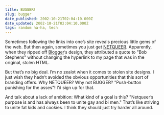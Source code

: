 ```yaml
---
title: BUGGER!
slug: bugger
date_published: 2002-10-21T02:04:10.000Z
date_updated: 2002-10-21T02:04:10.000Z
tags: random ha-ha, tech
---
```


Sometimes following the links into one’s site reveals precious little gems of the web. But then again, sometimes you just get [NETQUEER](http://www.netqueer.com/). Apparently, when they ripped off [Blogger](http://www.blogger.com)‘s design, they attributed a quote to "Bob Stephens" without changing the hyperlink to my page that was in the original, stolen HTML.

But that’s no big deal. I’m no zealot when it comes to stolen site designs. I just wish they hadn’t avoided the obvious opportunities that this sort of branding offers. Why NETQUEER? Why not BUGGER? "Push-button punishing for the asses"! I’d sign up for that.

And talk about a lack of ambition: What kind of a goal is this? "Netqueer’s purpose is and has always been to unite gay and bi men." That’s like striving to unite fat kids and cookies. I think they should just try harder all around.
